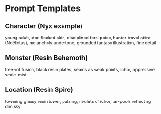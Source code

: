 # Prompt Templates

## Character (Nyx example)
young adult, star-flecked skin, disciplined feral poise, hunter-travel attire (Noëlictus),
melancholy undertone, grounded fantasy illustration, fine detail

## Monster (Resin Behemoth)
tree-rot fusion, black resin plates, seams as weak points, ichor, oppressive scale, mist

## Location (Resin Spire)
towering glassy resin tower, pulsing, rivulets of ichor, tar-pools reflecting dim sky
